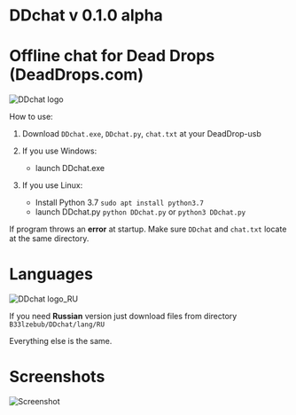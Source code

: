 # DDchat v 0.1.0 alpha
# Offline chat for Dead Drops (DeadDrops.com)

![DDchat logo](https://i.imgur.com/eJBeu5j.png)

How to use: 
1) Download `DDchat.exe`, `DDchat.py`, `chat.txt` at your DeadDrop-usb

2) If you use Windows:
    - launch DDchat.exe
      
3) If you use Linux:
    - Install Python 3.7 ` sudo apt install python3.7 `
    - launch DDchat.py ` python DDchat.py ` or `python3 DDchat.py`
  
  If program throws an **error** at startup. Make sure `DDchat` and `chat.txt` locate at the same directory.


# Languages

![DDchat logo_RU](https://i.imgur.com/wZwbfNc.png)

If you need **Russian** version just download files from directory `B33lzebub/DDchat/lang/RU`

Everything else is the same.




# Screenshots
![Screenshot](https://i.imgur.com/1K7Vs0C.png) 
